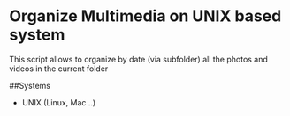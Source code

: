 # Organize Multimedia on UNIX based system
This script allows to organize by date (via subfolder) all the photos and videos in the current folder

##Systems
 * UNIX (Linux, Mac ..)
